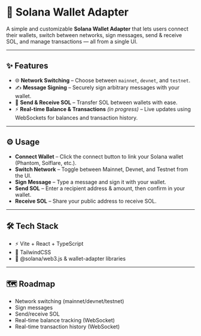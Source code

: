 # 🔗 Solana Wallet Adapter

A simple and customizable **Solana Wallet Adapter** that lets users connect their wallets, switch between networks, sign messages, send & receive SOL, and manage transactions — all from a single UI.

---

## ✨ Features

- 🌐 **Network Switching** – Choose between `mainnet`, `devnet`, and `testnet`.  
- ✍️ **Message Signing** – Securely sign arbitrary messages with your wallet.  
- 💸 **Send & Receive SOL** – Transfer SOL between wallets with ease.  
- ⚡ **Real-time Balance & Transactions** *(in progress)* – Live updates using WebSockets for balances and transaction history.

---

## ⚙️ Usage
- **Connect Wallet** – Click the connect button to link your Solana wallet (Phantom, Solflare, etc.).  
- **Switch Network** – Toggle between Mainnet, Devnet, and Testnet from the UI.  
- **Sign Message** – Type a message and sign it with your wallet.  
- **Send SOL** – Enter a recipient address & amount, then confirm in your wallet.  
- **Receive SOL** – Share your public address to receive SOL.  

---

## 🛠️ Tech Stack
- ⚡ Vite + React + TypeScript  
- 🎨 TailwindCSS  
- 🔑 @solana/web3.js & wallet-adapter libraries  

---

## 🗺️ Roadmap
- Network switching (mainnet/devnet/testnet)  
- Sign messages  
- Send/receive SOL  
- Real-time balance tracking (WebSocket)  
- Real-time transaction history (WebSocket)  
